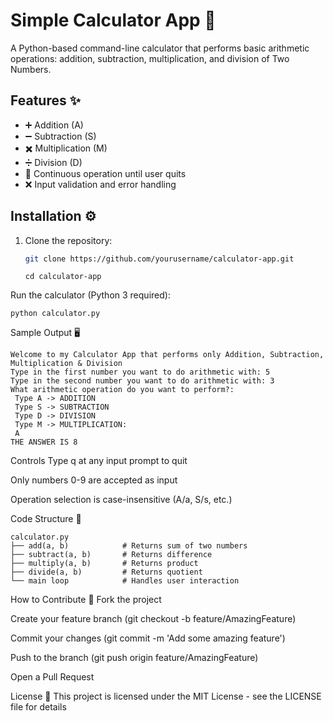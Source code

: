 # Simple Calculator App 🧮

A Python-based command-line calculator that performs basic arithmetic operations: addition, subtraction, multiplication, and division of Two Numbers.

## Features ✨
- ➕ Addition (A)
- ➖ Subtraction (S)
- ✖️ Multiplication (M)
- ➗ Division (D)
- 🔄 Continuous operation until user quits
- ❌ Input validation and error handling

## Installation ⚙️
1. Clone the repository:
   ```bash
   git clone https://github.com/yourusername/calculator-app.git
   ```
   ```
   cd calculator-app
   ```
Run the calculator (Python 3 required):

```
python calculator.py
```

Sample Output 🖥️
```
Welcome to my Calculator App that performs only Addition, Subtraction, Multiplication & Division
Type in the first number you want to do arithmetic with: 5
Type in the second number you want to do arithmetic with: 3
What arithmetic operation do you want to perform?:
 Type A -> ADDITION
 Type S -> SUBTRACTION
 Type D -> DIVISION
 Type M -> MULTIPLICATION:
 A
THE ANSWER IS 8
```

Controls
Type q at any input prompt to quit

Only numbers 0-9 are accepted as input

Operation selection is case-insensitive (A/a, S/s, etc.)


Code Structure 📂
```
calculator.py
├── add(a, b)            # Returns sum of two numbers
├── subtract(a, b)       # Returns difference
├── multiply(a, b)       # Returns product
├── divide(a, b)         # Returns quotient
└── main loop            # Handles user interaction
```

How to Contribute 🤝
Fork the project

Create your feature branch (git checkout -b feature/AmazingFeature)

Commit your changes (git commit -m 'Add some amazing feature')

Push to the branch (git push origin feature/AmazingFeature)

Open a Pull Request

License 📄
This project is licensed under the MIT License - see the LICENSE file for details
